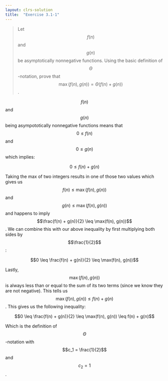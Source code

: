 ```yaml
---
layout: clrs-solution
title:  "Exercise 3.1-1"
---
```

>Let $$f(n)$$ and $$g(n)$$ be asymptotically nonnegative functions. Using the basic definition of $$\Theta$$-notation, prove that $$\max(f(n),g(n)) = \Theta(f(n) + g(n))$$.

$$f(n)$$ and $$g(n)$$ being asympototically nonnegative functions means that $$0 \leq f(n)$$ and $$0 \leq g(n)$$ which implies:

$$0 \leq f(n) + g(n)$$

Taking the max of two integers results in one of those two values which gives us $$f(n) \leq \max(f(n), g(n))$$ and $$g(n) \leq \max(f(n), g(n))$$ and happens to imply $$\frac{f(n) + g(n)}{2} \leq \max(f(n), g(n))$$. We can combine this with our above inequality by first multiplying both sides by $$\frac{1}{2}$$:

$$0 \leq \frac{f(n) + g(n)}{2} \leq \max(f(n), g(n))$$

Lastly, $$\max(f(n), g(n))$$ is always less than or equal to the sum of its two terms (since we know they are not negative). This tells us $$\max(f(n), g(n)) \leq f(n) + g(n)$$. This gives us the following inequality:

$$0 \leq \frac{f(n) + g(n)}{2} \leq \max(f(n), g(n)) \leq f(n) + g(n)$$

Which is the definition of $$\Theta$$-notation with $$c_1 = \frac{1}{2}$$ and $$c_2 = 1$$.